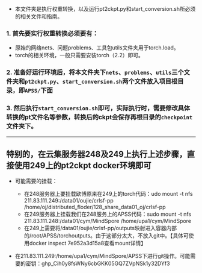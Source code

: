 * 本文件夹是执行权重转换，以及运行pt2ckpt.py和start_conversion.sh所必须的相关文件和指南。

### 1. 首先要实行权重转换必须要有：
* 原始的网络nets、问题problems、工具包utils文件夹用于torch.load。
* torch的相关环境，一般只需要安装torch（2.2）即可。

### 2. 准备好运行环境后，将本文件夹下`nets`、`problems`、`utils`三个文件夹和`pt2ckpt.py`、`start_conversion.sh`两个文件放入项目根目录，即`APSS/`下面

### 3. 然后执行`start_conversion.sh`即可，实际执行时，需要修改具体转换的pt文件名等参数，转换后的ckpt会保存再根目录的`checkpoint`文件夹下。



--------------------------
## 特别的，在云集服务器248及249上执行上述步骤，直接使用249上的pt2ckpt docker环境即可
* 可能需要的挂载：
    * 在248服务器上要挂载欧博原来在249上的torch代码：udo mount -t nfs 211.83.111.249:/data01/oujie/crlsf-pp /home/oj/distributed_floder/128_share_data01_oj/crlsf-pp
    * 在249服务器上挂载我们在248服务上的APSS代码：sudo mount -t nfs 211.83.111.248:/data01/cym/MindSpore /home/upa1/cym/MindSpore
    * 在249上需要将/data01/oujie/crlsf-pp/outputs映射进入容器内部的/root/APSS/torchoutputs。由于这部分太大，不放入git中。【具体可使用docker inspect 7e952a3d15a8查看mount详情】

* 在211.83.111.249:/home/upa1/cym/MindSpore/APSS下进行git操作。可能需要的密钥：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
